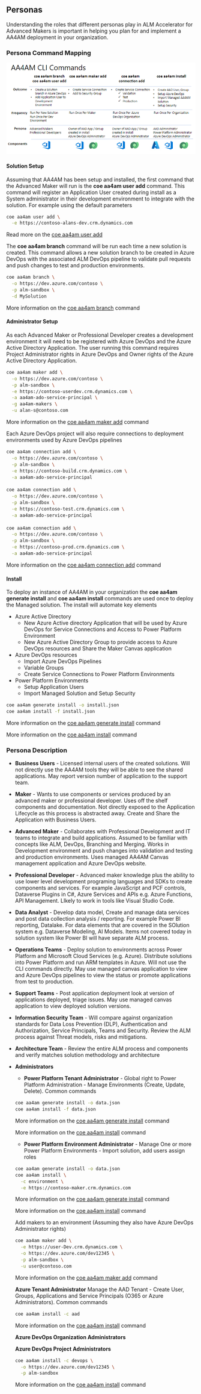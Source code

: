 ## Personas

Understanding the roles that different personas play in ALM Accelerator for Advanced Makers is important in helping you plan for and implement a AA4AM deployment in your organization.

### Persona Command Mapping

![Common Commands](../images/aa4am-command-summary.png)

#### Solution Setup

Assuming that AA4AM has been setup and installed, the first command that the Advanced Maker will run is the **coe aa4am user add** command. This command will register an Application User created during install as a System administrator in their development environment to integrate with the solution. For example using the default parameters

```bash
coe aa4am user add \
  -e https://contoso-alans-dev.crm.dynamics.com
```

Read more on the [coe aa4am user add](..\help\aa4am\user\add.md)

The **coe aa4am branch** command will be run each time a new solution is created. This command allows a new solution branch to be created in Azure DevOps with the associated ALM DevOps pipeline to validate pull requests and push changes to test and production environments.

```bash
coe aa4am branch \
  -o https://dev.azure.com/contoso \
  -p alm-sandbox \
  -d MySolution
```

More information on the [coe aa4am branch](../help/aa4am/branch.md) command

#### Administrator Setup

As each Advanced Maker or Professional Developer creates a development environment it will need to be registered with Azure DevOps and the Azure Active Directory Application. The user running this command requires Project Administrator rights in Azure DevOps and Owner rights of the Azure Active Directory Application.

```bash
coe aa4am maker add \
  -o https://dev.azure.com/contoso \
  -p alm-sandbox \
  -e https://contoso-userdev.crm.dynamics.com \
  -a aa4am-ado-service-principal \
  -g aa4am-makers \
  -u alan-s@contoso.com
```

More information on the [coe aa4am maker add](../help/aa4am/maker/add.md) command

Each Azure DevOps project will also require connections to deployment environments used by Azure DevOps pipelines

```bash
coe aa4am connection add \
  -o https://dev.azure.com/contoso \
  -p alm-sandbox \
  -e https://contoso-build.crm.dynamics.com \
  -a aa4am-ado-service-principal

coe aa4am connection add \
  -o https://dev.azure.com/contoso \
  -p alm-sandbox \
  -e https://contoso-test.crm.dynamics.com \
  -a aa4am-ado-service-principal

coe aa4am connection add \
  -o https://dev.azure.com/contoso \
  -p alm-sandbox \
  -e https://contoso-prod.crm.dynamics.com \
  -a aa4am-ado-service-principal
```

More information on the [coe aa4am connection add](../help/aa4am/connection/add.md) command

#### Install

To deploy an instance of AA4AM in your organization the **coe aa4am generate install** and **coe aa4am install** commands are used once to deploy the Managed solution. The install will automate key elements 
- Azure Active Directory
    - New Azure Active directory Application that will be used by Azure DevOps for Service Connections and Access to Power Platform Environment
    - New Azure Active Directory Group to provide access to Azure DevOps resources and Share the Maker Canvas application
- Azure DevOps resources
    - Import Azure DevOps Pipelines
    - Variable Groups
    - Create Service Connections to Power Platform Environments
- Power Platform Environments
    - Setup Application Users
    - Import Managed Solution and Setup Security

```bash
coe aa4am generate install -o install.json
coe aa4am install -f install.json
```

More information on the [coe aa4am generate install](../help/aa4am/generate/install.md) command

More information on the [coe aa4am install](../help/aa4am/install.md) command

### Persona Description

- **Business Users** - Licensed internal users of the created solutions. Will not directly use the AA4AM tools they will be able to see the shared applications. May report version number of application to the support team.

- **Maker** - Wants to use components or services produced by an advanced maker or professional developer. Uses off the shelf components and documentation. Not directly exposed to the Application Lifecycle as this process is abstracted away. Create and Share the Application with Business Users.

- **Advanced Maker** - Collaborates with Professional Development and IT teams to integrate and build applications. Assumed to be familiar with concepts like ALM, DevOps, Branching and Merging. Works in Development environment and push changes into validation and testing and production environments. Uses managed AA4AM Canvas management application and Azure DevOps website.

- **Professional Developer** - Advanced maker knowledge plus the ability to use lower level development programing languages and SDKs to create components and services. For example JavaScript and PCF controls, Dataverse Plugins in C#, Azure Services and APIs e.g. Azure Functions, API Management. LIkely to work in tools like Visual Studio Code.

- **Data Analyst** - Develop data model, Create and manage data services and post data collection analysis / reporting. For example Power BI reporting, Datalake. For data elements that are covered in the SOlution system e.g. Dataverse Modeling, AI Models. Items not covered today in solution system like Power BI will have separate ALM process.

- **Operations Teams** - Deploy solution to environments across Power Platform and Microsoft Cloud Services (e.g. Azure). Distribute solutions into Power Platform and run ARM templates in Azure. Will not use the CLI commands directly. May use managed canvas application to view and Azure DevOps pipelines to view the status or promote applications from test to production.

- **Support Teams** - Post application deployment look at version of applications deployed, triage issues. May use managed canvas application to view deployed solution versions.

- **Information Security Team** - Will compare against organization standards for Data Loss Prevention (DLP), Authentication and Authorization, Service Principals, Teams and Security. Review the ALM process against Threat models, risks and mitigations.

- **Architecture Team** - Review the entire ALM process and components and verify matches solution methodology and architecture

- **Administrators**
  - **Power Platform Tenant Administrator** - Global right to Power Platform Administration - Manage Environments (Create, Update, Delete). Common commands

  ```bash
  coe aa4am generate install -o data.json
  coe aa4am install -f data.json
  ```

  More information on the [coe aa4am generate install](../help/aa4am/generate/install.md) command

  More information on the [coe aa4am install](../help/aa4am/install.md) command

  - **Power Platform Environment Administrator** - Manage One or more Power Platform Environments - Import solution, add users assign roles

  ```bash
  coe aa4am generate install -o data.json
  coe aa4am install \
    -c environment \
    -e https://contoso-maker.crm.dynamics.com
  ```

  More information on the [coe aa4am generate install](../help/aa4am/generate/install.md) command

  More information on the [coe aa4am install](../help/aa4am/install.md) command

  Add makers to an environment (Assuming they also have Azure DevOps Administrator rights)

    ```bash
    coe aa4am maker add \
      -e https://user-Dev.crm.dynamics.com \
      -o https://dev.azure.com/dev12345 \
      -p alm-sandbox \
      -u user@contoso.com
    ```

  More information on the [coe aa4am maker add](../help/aa4am/maker/add.md) command

  **Azure Tenant Administrator** Manage the AAD Tenant - Create User, Groups,  Applications and Service Principals (O365 or Azure Administrators). Common commands

  ```bash
  coe aa4am install -c aad
  ```

  More information on the [coe aa4am install](../help/aa4am/install.md) command

  **Azure DevOps Organization Administrators**
  
  **Azure DevOps Project Administrators**

  ```bash
  coe aa4am install -c devops \
    -o https://dev.azure.com/dev12345 \
    -p alm-sandbox
  ``` 

  More information on the [coe aa4am install](../help/aa4am/install.md) command
  